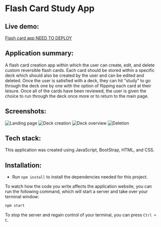 # Flash Card Study App

## Live demo:

[Flash card app NEED TO DEPLOY ](https://reservations-anyamg.vercel.app/)  

## Application summary:

A flash card creation app within which the user can create, edit, and delete custom reversible flash cards. Each card should be stored within a specific deck which should also be created by the user and can be edited and deleted. Once the user is satisfied with a deck, they can hit "study" to go through the deck one by one with the option of flipping each card at their leisure. Once all of the cards have been reviewed, the user is given the choice to run through the deck once more or to return to the main page.

## Screenshots:
![Landing page](https://i.ibb.co/H41M7z4/landing.png)
![Deck creation](https://i.ibb.co/84Pg4Zz/createdeck.png)
![Deck overview](https://i.ibb.co/6NVGbgq/deckoverview.png)
![Deletion](https://i.ibb.co/THP7jmB/deleting.png)

## Tech stack:

This application was created using JavaScript, BootStrap, HTML, and CSS.

## Installation:

- Run `npm install` to install the dependencies needed for this project.


To watch how the code you write affects the application website, you can run the following command, which will start a server and take over your terminal window:

```bash
npm start
```

To stop the server and regain control of your terminal, you can press `Ctrl + C`.


